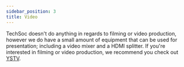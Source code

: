 ```yaml
---
sidebar_position: 3
title: Video
---
```


TechSoc doesn't do anything in regards to filming or video production, however we do have a small amount of equipment that can be used for presentation; including a video mixer and a HDMI splitter. If you're interested in filming or video production, we recommend you check out [YSTV](https://ystv.co.uk/).

